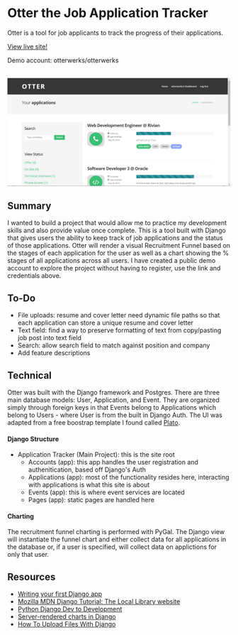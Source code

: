 # Otter the Job Application Tracker
Otter is a tool for job applicants to track the progress of their applications.

<a href="https://otterwerks-application-tracker.herokuapp.com">View live site!</a> 

Demo account: otterwerks/otterwerks

<br>

<img src="preview.jpg" width="600">

## Summary
I wanted to build a project that would allow me to practice my development skills and also provide value once complete. This is a tool built with Django that gives users the ability to keep track of job applications and the status of those applications. Otter will render a visual Recruitment Funnel based on the stages of each application for the user as well as a chart showing the % stages of all applications across all users. I have created a public demo account to explore the project without having to register, use the link and credentials above.

## To-Do
- File uploads: resume and cover letter need dynamic file paths so that each application can store a unique resume and cover letter
- Text field: find a way to preserve formatting of text from copy/pasting job post into text field
- Search: allow search field to match against position and company
- Add feature descriptions

## Technical
Otter was built with the Django framework and Postgres. There are three main database models: User, Application, and Event. They are organized simply through foreign keys in that Events belong to Applications which belong to Users - where User is from the built in Django Auth. The UI was adapted from a free boostrap template I found called <a href="https://bootstrapmade.com/plato-responsive-bootstrap-website-template/">Plato</a>.

#### Django Structure
- Application Tracker (Main Project): this is the site root
  - Accounts (app): this app handles the user registration and authenitication, based off Django's Auth
  - Applications (app): most of the functionality resides here, interacting with applications is what this site is about
  - Events (app): this is where event services are located
  - Pages (app): static pages are handled here
  
#### Charting
The recruitment funnel charting is performed with PyGal. The Django view will instantiate the funnel chart and either collect data for all applications in the database or, if a user is specified, will collect data on applictions for only that user.

## Resources
- <a href="https://docs.djangoproject.com/en/2.2/intro/tutorial01/#">Writing your first Django app</a>
- <a href="https://developer.mozilla.org/en-US/docs/Learn/Server-side/Django/Tutorial_local_library_website">Mozilla MDN Django Tutorial: The Local Library website</a>
- <a href="https://www.udemy.com/python-django-dev-to-deployment/">Python Django Dev to Development</a>
- <a href="https://hackernoon.com/server-rendered-charts-in-django-2604f903389d">Server-rendered charts in Django</a>
- <a href="https://simpleisbetterthancomplex.com/tutorial/2016/08/01/how-to-upload-files-with-django.html">How To Upload Files With Django</a>
